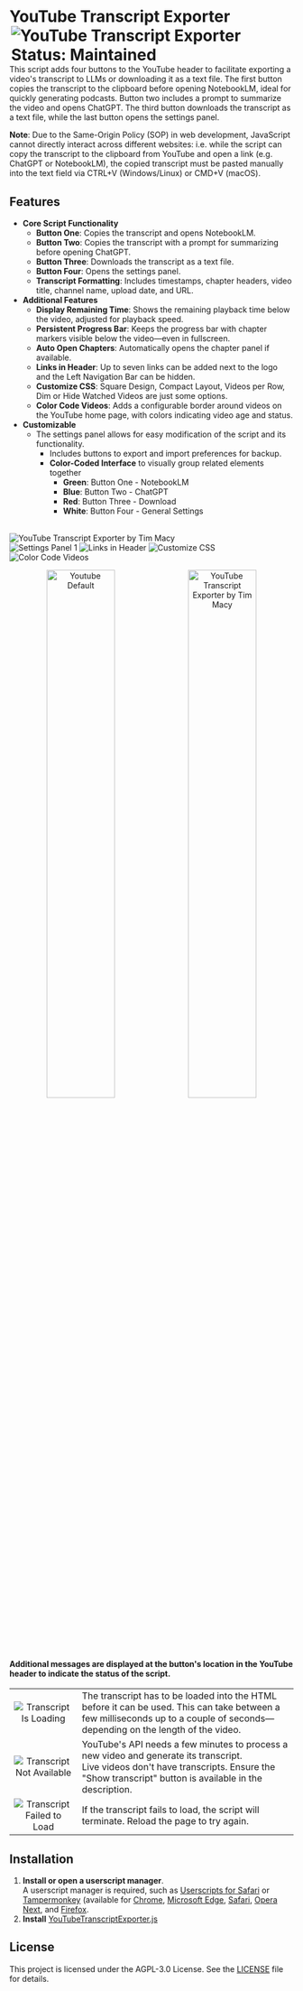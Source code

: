 # YouTube Transcript Exporter <a href="https://github.com/TimMacy/YouTubeTranscriptExporter"><img align="right" src="https://img.shields.io/badge/Status-Maintained-brightgreen.svg" alt="YouTube Transcript Exporter Status: Maintained"></a>
This script adds four buttons to the YouTube header to facilitate exporting a video's transcript to LLMs or downloading it as a text file. The first button copies the transcript to the clipboard before opening NotebookLM, ideal for quickly generating podcasts. Button two includes a prompt to summarize the video and opens ChatGPT. The third button downloads the transcript as a text file, while the last button opens the settings panel.  


**Note**: Due to the Same-Origin Policy (SOP) in web development, JavaScript cannot directly interact across different websites: i.e. while the script can copy the transcript to the clipboard from YouTube and open a link (e.g. ChatGPT or NotebookLM), the copied transcript must be pasted manually into the text field via CTRL+V (Windows/Linux) or CMD+V (macOS).

## Features
- **Core Script Functionality**
  - **Button One**: Copies the transcript and opens NotebookLM.
  - **Button Two**: Copies the transcript with a prompt for summarizing before opening ChatGPT.
  - **Button Three**: Downloads the transcript as a text file.
  - **Button Four**: Opens the settings panel.
  - **Transcript Formatting**: Includes timestamps, chapter headers, video title, channel name, upload date, and URL.
- **Additional Features**
  - **Display Remaining Time**: Shows the remaining playback time below the video, adjusted for playback speed.
  - **Persistent Progress Bar**: Keeps the progress bar with chapter markers visible below the video—even in fullscreen.
  - **Auto Open Chapters**: Automatically opens the chapter panel if available.
  - **Links in Header**: Up to seven links can be added next to the logo and the Left Navigation Bar can be hidden.
  - **Customize CSS**: Square Design, Compact Layout, Videos per Row, Dim or Hide Watched Videos are just some options.
  - **Color Code Videos**: Adds a configurable border around videos on the YouTube home page, with colors indicating video age and status.
- **Customizable**
  - The settings panel allows for easy modification of the script and its functionality.
    - Includes buttons to export and import preferences for backup.
    - **Color-Coded Interface** to visually group related elements together
      - **Green**: Button One - NotebookLM
      - **Blue**: Button Two - ChatGPT
      - **Red**: Button Three - Download
      - **White**: Button Four - General Settings<br><br>

![YouTube Transcript Exporter by Tim Macy](https://github.com/user-attachments/assets/bc71b6ca-225d-4056-afe4-6ef543a352d7 "YouTube Transcript Exporter by Tim Macy")
<br>
![Settings Panel 1](https://github.com/user-attachments/assets/9975006d-0e32-42ca-af84-4bc2b09c31da "Settings Panel")
![Links in Header](https://github.com/user-attachments/assets/6c931d9c-41ee-47b0-8fa3-cde4cfaf8ab6 "Links in Header")
![Customize CSS](https://github.com/user-attachments/assets/5049caee-58c7-4398-9a74-b11f73676c5e "Customize CSS")
![Color Code Videos](https://github.com/user-attachments/assets/e281652f-2fab-4eba-b7f1-711da98a7df8 "Color Code Videos")
<br>
<p align="center">
  <img width="49%" alt="Youtube Default" title="Youtube Default" src="https://github.com/user-attachments/assets/2a7eaf1e-2e9d-46a5-8c23-411f4e9c1eb7" />
  <img width="49%" alt="YouTube Transcript Exporter by Tim Macy" title="YouTube Transcript Exporter by Tim Macy" src="https://github.com/user-attachments/assets/09c0ed29-5f73-409f-9b73-52259951fa9c" />
</p>

#### Additional messages are displayed at the button's location in the YouTube header to indicate the status of the script.
<table align="center">
    <tr>
        <td align="center"><img src="https://github.com/user-attachments/assets/c3d37e84-3d0d-48ae-a7a5-cd8aaee4d571" alt="Transcript Is Loading"></td>
        <td align="left">The transcript has to be loaded into the HTML before it can be used. This can take between a few milliseconds up to a couple of seconds—depending on the length of the video.</td>
    </tr>
    <tr>
        <td align="center"><img src="https://github.com/user-attachments/assets/c0096353-dade-4e33-b728-136ea6c5e774" alt="Transcript Not Available"></td>
        <td align="left">YouTube's API needs a few minutes to process a new video and generate its transcript.<br>Live videos don't have transcripts. Ensure the "Show transcript" button is available in the description.</td>
    </tr>
    <tr>
      <td align="center"><img src="https://github.com/user-attachments/assets/31e963fa-414c-476a-bf1c-94adf7cf9f9e" alt="Transcript Failed to Load"></td>
      <td align="left">If the transcript fails to load, the script will terminate. Reload the page to try again.</td>
    </tr>
</table>

## Installation
1. **Install or open a userscript manager**.  
   A userscript manager is required, such as [Userscripts for Safari](https://itunes.apple.com/us/app/userscripts/id1463298887) or [Tampermonkey](https://www.tampermonkey.net/) (available for [Chrome](https://chromewebstore.google.com/detail/tampermonkey/dhdgffkkebhmkfjojejmpbldmpobfkfo), [Microsoft Edge](https://microsoftedge.microsoft.com/addons/detail/tampermonkey/iikmkjmpaadaobahmlepeloendndfphd), [Safari](https://apps.apple.com/us/app/tampermonkey/id1482490089), [Opera Next](https://addons.opera.com/en/extensions/details/tampermonkey-beta/), and [Firefox](https://addons.mozilla.org/en-US/firefox/addon/tampermonkey/).
2. **Install** [YouTubeTranscriptExporter.js](https://raw.githubusercontent.com/TimMacy/YouTubeTranscriptExporter/refs/heads/main/YouTubeTranscriptExporter.js)

## License
This project is licensed under the AGPL-3.0 License. See the [LICENSE](https://github.com/TimMacy/YouTubeTranscriptExporter/blob/main/LICENSE) file for details.
